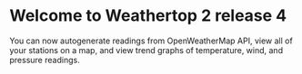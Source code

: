 Welcome to Weathertop 2 release 4
==============================

You can now autogenerate readings from OpenWeatherMap API, view all of your stations on a map, and view trend graphs of temperature, wind, and pressure readings.